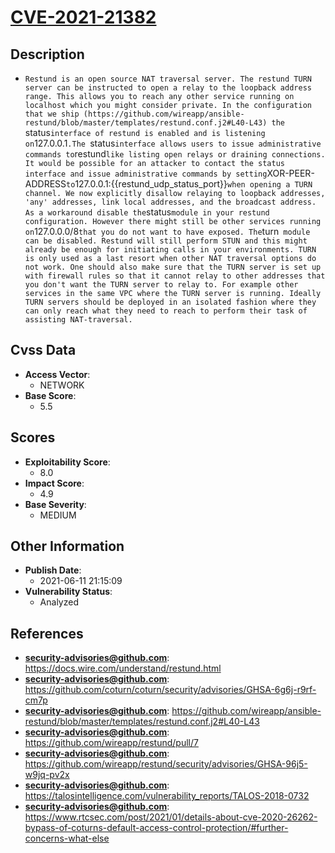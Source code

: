 
# [CVE-2021-21382](https://cve.mitre.org/cgi-bin/cvename.cgi?name=CVE-2021-21382)

## Description

- `Restund is an open source NAT traversal server. The restund TURN server can be instructed to open a relay to the loopback address range. This allows you to reach any other service running on localhost which you might consider private. In the configuration that we ship (https://github.com/wireapp/ansible-restund/blob/master/templates/restund.conf.j2#L40-L43) the `status` interface of restund is enabled and is listening on `127.0.0.1`.The `status` interface allows users to issue administrative commands to `restund` like listing open relays or draining connections. It would be possible for an attacker to contact the status interface and issue administrative commands by setting `XOR-PEER-ADDRESS` to `127.0.0.1:{{restund_udp_status_port}}` when opening a TURN channel. We now explicitly disallow relaying to loopback addresses, 'any' addresses, link local addresses, and the broadcast address. As a workaround disable the `status` module in your restund configuration. However there might still be other services running on `127.0.0.0/8` that you do not want to have exposed. The `turn` module can be disabled. Restund will still perform STUN and this might already be enough for initiating calls in your environments. TURN is only used as a last resort when other NAT traversal options do not work. One should also make sure that the TURN server is set up with firewall rules so that it cannot relay to other addresses that you don't want the TURN server to relay to. For example other services in the same VPC where the TURN server is running. Ideally TURN servers should be deployed in an isolated fashion where they can only reach what they need to reach to perform their task of assisting NAT-traversal.`

## Cvss Data

- **Access Vector**:
  - NETWORK
- **Base Score**:
  - 5.5

## Scores

- **Exploitability Score**:
  - 8.0
- **Impact Score**:
  - 4.9
- **Base Severity**:
  - MEDIUM

## Other Information

- **Publish Date**:
  - 2021-06-11 21:15:09
- **Vulnerability Status**:
  - Analyzed

## References

- **security-advisories@github.com**: https://docs.wire.com/understand/restund.html
- **security-advisories@github.com**: https://github.com/coturn/coturn/security/advisories/GHSA-6g6j-r9rf-cm7p
- **security-advisories@github.com**: https://github.com/wireapp/ansible-restund/blob/master/templates/restund.conf.j2#L40-L43
- **security-advisories@github.com**: https://github.com/wireapp/restund/pull/7
- **security-advisories@github.com**: https://github.com/wireapp/restund/security/advisories/GHSA-96j5-w9jq-pv2x
- **security-advisories@github.com**: https://talosintelligence.com/vulnerability_reports/TALOS-2018-0732
- **security-advisories@github.com**: https://www.rtcsec.com/post/2021/01/details-about-cve-2020-26262-bypass-of-coturns-default-access-control-protection/#further-concerns-what-else
